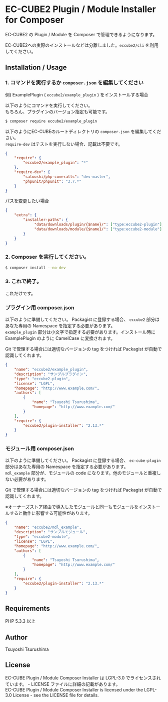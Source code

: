 # EC-CUBE2 Plugin / Module Installer for Composer

EC-CUBE2 の Plugin / Module を Composer で管理できるようになります。

EC-CUBE2への実際のインストールなどは分離しました。`eccube2/cli` を利用してください。

## Installation / Usage

### 1. コマンドを実行するか `composer.json` を編集してください

例) ExamplePlugin ( `eccube2/example_plugin` ) をインストールする場合

以下のようにコマンドを実行してください。  
もちろん、プラグインのバージョン指定も可能です。

```sh
$ composer require eccube2/example_plugin
```

以下のようにEC-CUBEのルートディレクトリの `composer.json` を編集してください。  
`require-dev` はテストを実行しない場合、記載は不要です。

```json
{
    "require": {
        "eccube2/example_plugin": "*"
    },
    "require-dev": {
        "satooshi/php-coveralls": "dev-master",
        "phpunit/phpunit": "3.7.*"
    }
}
```

パスを変更したい場合

```json
{
    "extra": {
        "installer-paths": {
             "data/downloads/plugin/{$name}/": ["type:eccube2-plugin"],
             "data/downloads/module/{$name}/": ["type:eccube2-module"]
        }
    }
}
```

### 2. Composer を実行してください。

```sh
$ composer install --no-dev
```

### 3. これで終了。

これだけです。



### プラグイン用 composer.json

以下のように準備してください。
Packagist に登録する場合、 `eccube2` 部分はあなた専用の Namespace を指定する必要があります。  
`example_plugin` 部分は小文字で指定する必要があります。インストール時に ExamplePlugin のように CamelCase に変換されます。

Git で管理する場合には適切なバージョンの tag をつければ Packagist が自動で認識してくれます。

```json
{
    "name": "eccube2/example_plugin",
    "description": "サンプルプラグイン",
    "type": "eccube2-plugin",
    "license": "LGPL",
    "homepage": "http://www.example.com/",
    "authors": [
        {
            "name": "Tsuyoshi Tsurushima",
            "homepage": "http://www.example.com/"
        }
    ],
    "require": {
        "eccube2/plugin-installer": "2.13.*"
    }
}
```



### モジュール用 composer.json

以下のように準備してください。
Packagist に登録する場合、 `ec-cube-plugin` 部分はあなた専用の Namespace を指定する必要があります。  
`mdl_example` 部分が、モジュールの code になります。他のモジュールと重複しない必要があります。

Git で管理する場合には適切なバージョンの tag をつければ Packagist が自動で認識してくれます。

※オーナーズストア経由で導入したモジュールと同一もモジュールをインストールすると動作に影響する可能性があります。

```json
{
    "name": "eccube2/mdl_example",
    "description": "サンプルモジュール",
    "type": "eccube2-module",
    "license": "LGPL",
    "homepage": "http://www.example.com/",
    "authors": [
        {
            "name": "Tsuyoshi Tsurushima",
            "homepage": "http://www.example.com/"
        }
    ],
    "require": {
        "eccube2/plugin-installer": "2.13.*"
    }
}
```

## Requirements

PHP 5.3.3 以上


## Author

Tsuyoshi Tsurushima


## License

EC-CUBE Plugin / Module Composer Installer は LGPL-3.0 でライセンスされています。 - LICENSE ファイルに詳細の記載があります。  
EC-CUBE Plugin / Module Composer Installer is licensed under the LGPL-3.0 License - see the LICENSE file for details.
